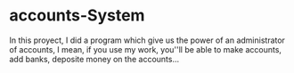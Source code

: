# accounts-System
In this proyect, I did a program which give us the power of an administrator of accounts, I mean, if you use my work, you''ll be able to make accounts, add banks, deposite money on the accounts... 
